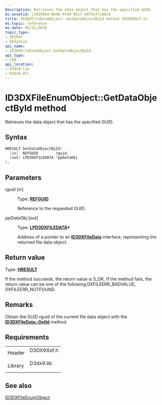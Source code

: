 ```yaml
---
Description: Retrieves the data object that has the specified GUID.
ms.assetid: c3d598bd-0646-4f99-8517-4475ef7cd8c9
title: ID3DXFileEnumObject::GetDataObjectById method (D3DX9Xof.h)
ms.topic: reference
ms.date: 05/31/2018
topic_type: 
- APIRef
- kbSyntax
api_name: 
- ID3DXFileEnumObject.GetDataObjectById
api_type: 
- COM
api_location: 
- D3dx9.lib
- D3dx9.dll
---
```


# ID3DXFileEnumObject::GetDataObjectById method

Retrieves the data object that has the specified GUID.

## Syntax


```C++
HRESULT GetDataObjectById(
  [in]  REFGUID        rguid,
  [out] LPD3DXFILEDATA *ppDataObj
);
```



## Parameters

<dl> <dt>

*rguid* \[in\]
</dt> <dd>

Type: **[REFGUID](https://msdn.microsoft.com/library/cc237815(PROT.13).aspx)**

Reference to the requested GUID.

</dd> <dt>

*ppDataObj* \[out\]
</dt> <dd>

Type: **[**LPD3DXFILEDATA**](id3dxfiledata.md)\***

Address of a pointer to an [**ID3DXFileData**](id3dxfiledata.md) interface, representing the returned file data object.

</dd> </dl>

## Return value

Type: **[**HRESULT**](https://msdn.microsoft.com/library/Bb401631(v=MSDN.10).aspx)**

If the method succeeds, the return value is S\_OK. If the method fails, the return value can be one of the following:DXFILEERR\_BADVALUE, DXFILEERR\_NOTFOUND.

## Remarks

Obtain the GUID rguid of the current file data object with the [**ID3DXFileData::GetId**](id3dxfiledata--getid.md) method.

## Requirements



|                    |                                                                                       |
|--------------------|---------------------------------------------------------------------------------------|
| Header<br/>  | <dl> <dt>D3DX9Xof.h</dt> </dl> |
| Library<br/> | <dl> <dt>D3dx9.lib</dt> </dl>  |



## See also

<dl> <dt>

[ID3DXFileEnumObject](id3dxfileenumobject.md)
</dt> </dl>

 

 




